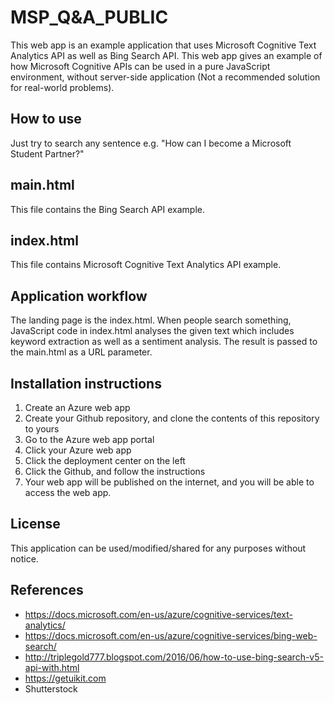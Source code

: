 # MSP_Q&A_PUBLIC
This web app is an example application that uses Microsoft Cognitive Text Analytics API as well as Bing Search API. This web app gives an example of how Microsoft Cognitive APIs can be used in a pure JavaScript environment, without server-side application (Not a recommended solution for real-world problems).


## How to use
Just try to search any sentence e.g. "How can I become a Microsoft Student Partner?"

## main.html
This file contains the Bing Search API example.
## index.html
This file contains Microsoft Cognitive Text Analytics API example.

## Application workflow
The landing page is the index.html. When people search something, JavaScript code in index.html analyses the given text which includes keyword extraction as well as a sentiment analysis. The result is passed to the main.html as a URL parameter.

## Installation instructions
1. Create an Azure web app
2. Create your Github repository, and clone the contents of this repository to yours
3. Go to the Azure web app portal
4. Click your Azure web app
5. Click the deployment center on the left
6. Click the Github, and follow the instructions
7. Your web app will be published on the internet, and you will be able to access the web app.


## License
This application can be used/modified/shared for any purposes without notice.

## References
* https://docs.microsoft.com/en-us/azure/cognitive-services/text-analytics/
* https://docs.microsoft.com/en-us/azure/cognitive-services/bing-web-search/
* http://triplegold777.blogspot.com/2016/06/how-to-use-bing-search-v5-api-with.html
* https://getuikit.com
* Shutterstock
